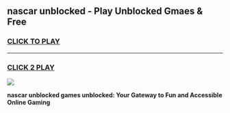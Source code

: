 
## nascar unblocked - Play Unblocked Gmaes & Free
<h3>
<a href="https://news.freeplayer.one?title=nascar_unblocked&ref=23F">CLICK TO PLAY</a></h3>
<hr>

<h3>
<a href="https://news.freeplayer.one?title=nascar_unblocked&ref=23F">CLICK 2 PLAY</a>
  
</h3>

<a href="https://news.freeplayer.one?title=nascar_unblocked&ref=23F/"><img src="https://clearcache.store/games.png"></a>


**nascar unblocked games unblocked: Your Gateway to Fun and Accessible Online Gaming**

